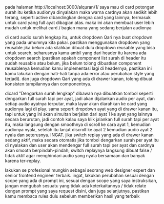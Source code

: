 pada halaman http://localhost:3000/alquran/1/ saya mau di card potongan surah itu ketika audionya dinyalakan maka warna cardnya akan sedikit lebih terang, seperti active dibandingkan dengna card yang lainnya, termasuk untuk card yang full ayat dibagian atas. maka ini akan membuat user lebih mudah untuk melihat card / bagian mana yang sedang berjalan audionya


di card audio surah lengkap itu, untuk dropdown Qari nya buat dropdown yang pada umumnya kita pakai. pastikan menggunakan dropdown yang reusable jika belum ada silahkan dibuat dulu dropdown reusable yang bisa untuk search, seharusnya kamu ambil yang dari header itu karena ada dropdown search (pastikan apakah component list surah di header itu sudah reusable atau belum, jika belum tolong dibuatkan component reusablenya kemudian kamu implementasi lagi di headernya, pastikan ini kamu lakukan dengan hati-hati tanpa ada error atau perubahan style yang terjadi). dan juga dropdown Qari yang ada di drawer kanan, tolong dibuat konsisten tampilannya dan componentnya.


dicard "Dengarkan surah lengkap" dibawah nya dibuatkan tombol seperti dengarkan full surah tapi per ayat, jadi akan dijalankan audio per ayat, dan setiap audio ayatnya terputar, maka layar akan diarahkan ke card yang audionya lagi di play. sama seperti dropdown ayat yang di drawer kanan itu, tapi untuk yang ini akan simultan berjalan dari ayat 1 ke ayat yang lainnya secara berurutan, jadi contoh kalau saya klik jalankan full surah tapi per ayat itu, maka langsung dengan smoothnya di scroll ke cara ayat 1, kemudian audionya nyala, setelah itu lanjut discroll ke ayat 2 kemudian audio ayat 2 nyala dan seterusnya. INGAT. jika switch replay yang ada di drawer kanan sedang aktif, maka secara otomatis jika tombol dengarkan surah per ayat itu di nyalakan dan user akan mendengar full surah tapi per ayat dan cardnya akan smooth berpindah-pindah, switch replaynya langsung dibuat false / tidak aktif agar menghindari audio yang nyala bersamaan dan banyak karena ter-replay.

lakukan se profesional mungkin sebagai seorang web designer expert dan senior frontend engineer terbaik. ingat, lakukan perubahan sesuai dengan scope yang ada di prompt ini, sesuai dengan scope yang saya instruksikan, jangan mengubah sesuatu yang tidak ada keterkaitannya / tidak relate dengan prompt yang saya request disini, dan juga selanjutnya, pastikan kamu membaca rules dulu sebelum memberikan hasil yang terbaik

